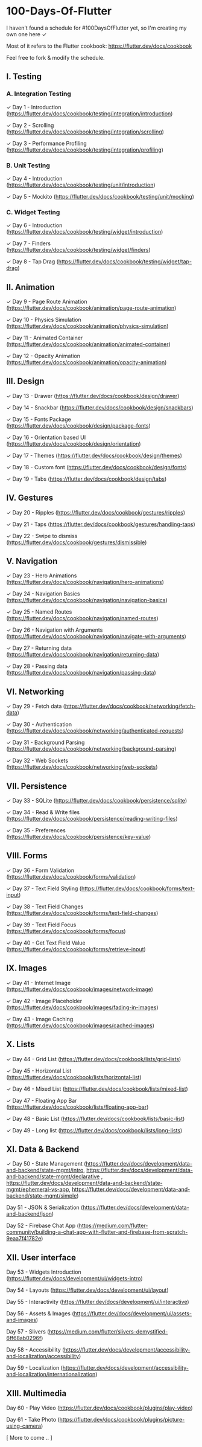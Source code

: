 # 100-Days-Of-Flutter

I haven't found a schedule for #100DaysOfFlutter yet, so I'm creating my own one here ✓

Most of it refers to the Flutter cookbook: https://flutter.dev/docs/cookbook

Feel free to fork & modify the schedule.

<h2>I. Testing</h2>

<h3>A. Integration Testing</h3>

✓ Day 1 - Introduction (https://flutter.dev/docs/cookbook/testing/integration/introduction)

✓ Day 2 - Scrolling (https://flutter.dev/docs/cookbook/testing/integration/scrolling)

✓ Day 3 - Performance Profiling (https://flutter.dev/docs/cookbook/testing/integration/profiling)

<h3>B. Unit Testing</h3>

✓ Day 4 - Introduction (https://flutter.dev/docs/cookbook/testing/unit/introduction)

✓ Day 5 - Mockito (https://flutter.dev/docs/cookbook/testing/unit/mocking)

<h3>C. Widget Testing</h3>

✓ Day 6 - Introduction (https://flutter.dev/docs/cookbook/testing/widget/introduction)

✓ Day 7 - Finders (https://flutter.dev/docs/cookbook/testing/widget/finders)

✓ Day 8 - Tap Drag (https://flutter.dev/docs/cookbook/testing/widget/tap-drag)

<h2>II. Animation</h2>

✓ Day 9 - Page Route Animation (https://flutter.dev/docs/cookbook/animation/page-route-animation)

✓ Day 10 - Physics Simulation (https://flutter.dev/docs/cookbook/animation/physics-simulation)

✓ Day 11 - Animated Container (https://flutter.dev/docs/cookbook/animation/animated-container)

✓ Day 12 - Opacity Animation (https://flutter.dev/docs/cookbook/animation/opacity-animation)

<h2>III. Design</h2>

✓ Day 13 - Drawer (https://flutter.dev/docs/cookbook/design/drawer)

✓ Day 14 - Snackbar (https://flutter.dev/docs/cookbook/design/snackbars)

✓ Day 15 - Fonts Package (https://flutter.dev/docs/cookbook/design/package-fonts)

✓ Day 16 - Orientation based UI (https://flutter.dev/docs/cookbook/design/orientation)

✓ Day 17 - Themes (https://flutter.dev/docs/cookbook/design/themes)

✓ Day 18 - Custom font (https://flutter.dev/docs/cookbook/design/fonts)

✓ Day 19 - Tabs (https://flutter.dev/docs/cookbook/design/tabs)

<h2>IV. Gestures</h2>

✓ Day 20 - Ripples (https://flutter.dev/docs/cookbook/gestures/ripples)

✓ Day 21 - Taps (https://flutter.dev/docs/cookbook/gestures/handling-taps)

✓ Day 22 - Swipe to dismiss (https://flutter.dev/docs/cookbook/gestures/dismissible)

<h2>V. Navigation</h2

✓ Day 23 - Hero Animations (https://flutter.dev/docs/cookbook/navigation/hero-animations)

✓ Day 24 - Navigation Basics (https://flutter.dev/docs/cookbook/navigation/navigation-basics)

✓ Day 25 - Named Routes (https://flutter.dev/docs/cookbook/navigation/named-routes)

✓ Day 26 - Navigation with Arguments (https://flutter.dev/docs/cookbook/navigation/navigate-with-arguments)

✓ Day 27 - Returning data (https://flutter.dev/docs/cookbook/navigation/returning-data)

✓ Day 28 - Passing data (https://flutter.dev/docs/cookbook/navigation/passing-data)

<h2>VI. Networking</h2>

✓ Day 29 - Fetch data (https://flutter.dev/docs/cookbook/networking/fetch-data)

✓ Day 30 - Authentication (https://flutter.dev/docs/cookbook/networking/authenticated-requests)

✓ Day 31 - Background Parsing (https://flutter.dev/docs/cookbook/networking/background-parsing)

✓ Day 32 - Web Sockets (https://flutter.dev/docs/cookbook/networking/web-sockets)

<h2>VII. Persistence</h2>

✓ Day 33 - SQLite (https://flutter.dev/docs/cookbook/persistence/sqlite)

✓ Day 34 - Read & Write files (https://flutter.dev/docs/cookbook/persistence/reading-writing-files)

✓ Day 35 - Preferences (https://flutter.dev/docs/cookbook/persistence/key-value)

<h2>VIII. Forms</h2>

✓ Day 36 - Form Validation (https://flutter.dev/docs/cookbook/forms/validation)

✓ Day 37 - Text Field Styling (https://flutter.dev/docs/cookbook/forms/text-input)

✓ Day 38 - Text Field Changes (https://flutter.dev/docs/cookbook/forms/text-field-changes)

✓ Day 39 - Text Field Focus (https://flutter.dev/docs/cookbook/forms/focus)

✓ Day 40 - Get Text Field Value (https://flutter.dev/docs/cookbook/forms/retrieve-input)

<h2>IX. Images</h2>

✓ Day 41 - Internet Image (https://flutter.dev/docs/cookbook/images/network-image)

✓ Day 42 - Image Placeholder (https://flutter.dev/docs/cookbook/images/fading-in-images)

✓ Day 43 - Image Caching (https://flutter.dev/docs/cookbook/images/cached-images)

<h2>X. Lists</h2>

✓ Day 44 - Grid List (https://flutter.dev/docs/cookbook/lists/grid-lists)

✓ Day 45 - Horizontal List (https://flutter.dev/docs/cookbook/lists/horizontal-list)

✓ Day 46 - Mixed List (https://flutter.dev/docs/cookbook/lists/mixed-list)

✓ Day 47 - Floating App Bar (https://flutter.dev/docs/cookbook/lists/floating-app-bar)

✓ Day 48 - Basic List (https://flutter.dev/docs/cookbook/lists/basic-list)

✓ Day 49 - Long list (https://flutter.dev/docs/cookbook/lists/long-lists)

<h2>XI. Data & Backend </h2>

✓ Day 50 - State Management (https://flutter.dev/docs/development/data-and-backend/state-mgmt/intro,
          https://flutter.dev/docs/development/data-and-backend/state-mgmt/declarative ,
         https://flutter.dev/docs/development/data-and-backend/state-mgmt/ephemeral-vs-app,
         https://flutter.dev/docs/development/data-and-backend/state-mgmt/simple)

Day 51 - JSON & Serialization (https://flutter.dev/docs/development/data-and-backend/json)

Day 52 - Firebase Chat App (https://medium.com/flutter-community/building-a-chat-app-with-flutter-and-firebase-from-scratch-9eaa7f41782e)

<h2>XII. User interface </h2>

Day 53 - Widgets Introduction (https://flutter.dev/docs/development/ui/widgets-intro)

Day 54 - Layouts (https://flutter.dev/docs/development/ui/layout)

Day 55 - Interactivity (https://flutter.dev/docs/development/ui/interactive)

Day 56 - Assets & Images (https://flutter.dev/docs/development/ui/assets-and-images)

Day 57 - Slivers (https://medium.com/flutter/slivers-demystified-6ff68ab0296f)

Day 58 - Accessibility (https://flutter.dev/docs/development/accessibility-and-localization/accessibility)

Day 59 - Localization (https://flutter.dev/docs/development/accessibility-and-localization/internationalization)

<h2>XIII. Multimedia</h2>

Day 60 - Play Video (https://flutter.dev/docs/cookbook/plugins/play-video)

Day 61 - Take Photo (https://flutter.dev/docs/cookbook/plugins/picture-using-camera)

[ More to come .. ]
